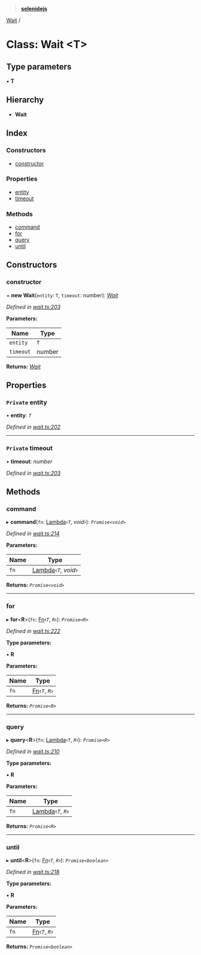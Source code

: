> **[selenidejs](../README.md)**

[Wait](wait.md) /

# Class: Wait <**T**>

## Type parameters

▪ **T**

## Hierarchy

* **Wait**

## Index

### Constructors

* [constructor](wait.md#constructor)

### Properties

* [entity](wait.md#private-entity)
* [timeout](wait.md#private-timeout)

### Methods

* [command](wait.md#command)
* [for](wait.md#for)
* [query](wait.md#query)
* [until](wait.md#until)

## Constructors

###  constructor

\+ **new Wait**(`entity`: `T`, `timeout`: number): *[Wait](wait.md)*

*Defined in [wait.ts:203](https://github.com/KnowledgeExpert/selenidejs/blob/master/lib/wait.ts#L203)*

**Parameters:**

Name | Type |
------ | ------ |
`entity` | `T` |
`timeout` | number |

**Returns:** *[Wait](wait.md)*

## Properties

### `Private` entity

• **entity**: *`T`*

*Defined in [wait.ts:202](https://github.com/KnowledgeExpert/selenidejs/blob/master/lib/wait.ts#L202)*

___

### `Private` timeout

• **timeout**: *number*

*Defined in [wait.ts:203](https://github.com/KnowledgeExpert/selenidejs/blob/master/lib/wait.ts#L203)*

## Methods

###  command

▸ **command**(`fn`: [Lambda](../README.md#lambda)‹*`T`*, *void*›): *`Promise<void>`*

*Defined in [wait.ts:214](https://github.com/KnowledgeExpert/selenidejs/blob/master/lib/wait.ts#L214)*

**Parameters:**

Name | Type |
------ | ------ |
`fn` | [Lambda](../README.md#lambda)‹*`T`*, *void*› |

**Returns:** *`Promise<void>`*

___

###  for

▸ **for**<**R**>(`fn`: [Fn](../interfaces/fn.md)‹*`T`*, *`R`*›): *`Promise<R>`*

*Defined in [wait.ts:222](https://github.com/KnowledgeExpert/selenidejs/blob/master/lib/wait.ts#L222)*

**Type parameters:**

▪ **R**

**Parameters:**

Name | Type |
------ | ------ |
`fn` | [Fn](../interfaces/fn.md)‹*`T`*, *`R`*› |

**Returns:** *`Promise<R>`*

___

###  query

▸ **query**<**R**>(`fn`: [Lambda](../README.md#lambda)‹*`T`*, *`R`*›): *`Promise<R>`*

*Defined in [wait.ts:210](https://github.com/KnowledgeExpert/selenidejs/blob/master/lib/wait.ts#L210)*

**Type parameters:**

▪ **R**

**Parameters:**

Name | Type |
------ | ------ |
`fn` | [Lambda](../README.md#lambda)‹*`T`*, *`R`*› |

**Returns:** *`Promise<R>`*

___

###  until

▸ **until**<**R**>(`fn`: [Fn](../interfaces/fn.md)‹*`T`*, *`R`*›): *`Promise<boolean>`*

*Defined in [wait.ts:218](https://github.com/KnowledgeExpert/selenidejs/blob/master/lib/wait.ts#L218)*

**Type parameters:**

▪ **R**

**Parameters:**

Name | Type |
------ | ------ |
`fn` | [Fn](../interfaces/fn.md)‹*`T`*, *`R`*› |

**Returns:** *`Promise<boolean>`*